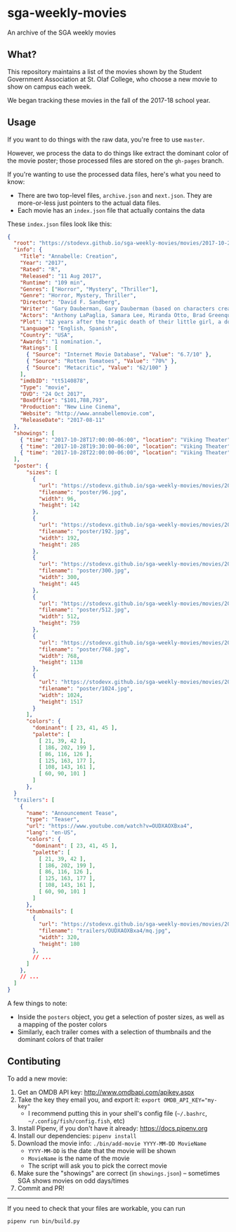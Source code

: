 # sga-weekly-movies
An archive of the SGA weekly movies

## What?
This repository maintains a list of the movies shown by the Student Government Association at St. Olaf College, who choose a new movie to show on campus each week.

We began tracking these movies in the fall of the 2017-18 school year.

## Usage
If you want to do things with the raw data, you're free to use `master`.

However, we process the data to do things like extract the dominant color of the movie poster; those processed files are stored on the `gh-pages` branch.

If you're wanting to use the processed data files, here's what you need to know:

- There are two top-level files, `archive.json` and `next.json`. They are more-or-less just pointers to the actual data files.
- Each movie has an `index.json` file that actually contains the data

These `index.json` files look like this:

```json
{
  "root": "https://stodevx.github.io/sga-weekly-movies/movies/2017-10-28%20Annabelle%20Creation",
  "info": {
    "Title": "Annabelle: Creation",
    "Year": "2017",
    "Rated": "R",
    "Released": "11 Aug 2017",
    "Runtime": "109 min",
    "Genres": ["Horror", "Mystery", "Thriller"],
    "Genre": "Horror, Mystery, Thriller",
    "Director": "David F. Sandberg",
    "Writer": "Gary Dauberman, Gary Dauberman (based on characters created by)",
    "Actors": "Anthony LaPaglia, Samara Lee, Miranda Otto, Brad Greenquist",
    "Plot": "12 years after the tragic death of their little girl, a dollmaker and his wife welcome a nun and several girls from a shuttered orphanage into their home, where they soon become the target of the dollmaker's possessed creation, Annabelle.",
    "Language": "English, Spanish",
    "Country": "USA",
    "Awards": "1 nomination.",
    "Ratings": [
      { "Source": "Internet Movie Database", "Value": "6.7/10" },
      { "Source": "Rotten Tomatoes", "Value": "70%" },
      { "Source": "Metacritic", "Value": "62/100" }
    ],
    "imdbID": "tt5140878",
    "Type": "movie",
    "DVD": "24 Oct 2017",
    "BoxOffice": "$101,788,793",
    "Production": "New Line Cinema",
    "Website": "http://www.annabellemovie.com",
    "ReleaseDate": "2017-08-11"
  },
  "showings": [
    { "time": "2017-10-28T17:00:00-06:00", "location": "Viking Theater" },
    { "time": "2017-10-28T19:30:00-06:00", "location": "Viking Theater" },
    { "time": "2017-10-28T22:00:00-06:00", "location": "Viking Theater" }
  ],
  "poster": {
      "sizes": [
        {
          "url": "https://stodevx.github.io/sga-weekly-movies/movies/2017-10-28%20Annabelle%20Creation/poster/96.jpg",
          "filename": "poster/96.jpg",
          "width": 96,
          "height": 142
        },
        {
          "url": "https://stodevx.github.io/sga-weekly-movies/movies/2017-10-28%20Annabelle%20Creation/poster/192.jpg",
          "filename": "poster/192.jpg",
          "width": 192,
          "height": 285
        },
        {
          "url": "https://stodevx.github.io/sga-weekly-movies/movies/2017-10-28%20Annabelle%20Creation/poster/300.jpg",
          "filename": "poster/300.jpg",
          "width": 300,
          "height": 445
        },
        {
          "url": "https://stodevx.github.io/sga-weekly-movies/movies/2017-10-28%20Annabelle%20Creation/poster/512.jpg",
          "filename": "poster/512.jpg",
          "width": 512,
          "height": 759
        },
        {
          "url": "https://stodevx.github.io/sga-weekly-movies/movies/2017-10-28%20Annabelle%20Creation/poster/768.jpg",
          "filename": "poster/768.jpg",
          "width": 768,
          "height": 1138
        },
        {
          "url": "https://stodevx.github.io/sga-weekly-movies/movies/2017-10-28%20Annabelle%20Creation/poster/1024.jpg",
          "filename": "poster/1024.jpg",
          "width": 1024,
          "height": 1517
        }
      ],
      "colors": {
        "dominant": [ 23, 41, 45 ],
        "palette": [
          [ 21, 39, 42 ],
          [ 186, 202, 199 ],
          [ 86, 116, 126 ],
          [ 125, 163, 177 ],
          [ 108, 143, 161 ],
          [ 60, 90, 101 ]
        ]
      },
  }
  "trailers": [
    {
      "name": "Announcement Tease",
      "type": "Teaser",
      "url": "https://www.youtube.com/watch?v=OUDXAOXBxa4",
      "lang": "en-US",
      "colors": {
        "dominant": [ 23, 41, 45 ],
        "palette": [
          [ 21, 39, 42 ],
          [ 186, 202, 199 ],
          [ 86, 116, 126 ],
          [ 125, 163, 177 ],
          [ 108, 143, 161 ],
          [ 60, 90, 101 ]
        ]
      },
      "thumbnails": [
        {
          "url": "https://stodevx.github.io/sga-weekly-movies/movies/2017-10-28%20Annabelle%20Creation/trailers/OUDXAOXBxa4/mq.jpg",
          "filename": "trailers/OUDXAOXBxa4/mq.jpg",
          "width": 320,
          "height": 180
        },
        // ...
      ]
    },
    // ...
  ]
}
```

A few things to note:

- Inside the `posters` object, you get a selection of poster sizes, as well as a mapping of the poster colors
- Similarly, each trailer comes with a selection of thumbnails and the dominant colors of that trailer

## Contibuting
To add a new movie:

1. Get an OMDB API key: http://www.omdbapi.com/apikey.aspx
2. Take the key they email you, and export it: `export OMDB_API_KEY="my-key"`
    - I recommend putting this in your shell's config file (`~/.bashrc`, `~/.config/fish/config.fish`, etc)
3. Install Pipenv, if you don't have it already: https://docs.pipenv.org
4. Install our dependencies: `pipenv install`
5. Download the movie info: `./bin/add-movie YYYY-MM-DD MovieName`
    - `YYYY-MM-DD` is the date that the movie will be shown
    - `MovieName` is the name of the movie
    - The script will ask you to pick the correct movie
6. Make sure the "showings" are correct (in `showings.json`) – sometimes SGA shows movies on odd days/times
7. Commit and PR!

---

If you need to check that your files are workable, you can run

```bash
pipenv run bin/build.py
```
